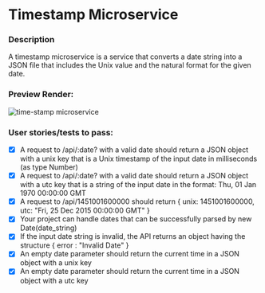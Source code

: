 # Timestamp Microservice

### Description

A timestamp microservice is a service that converts a date string into a JSON file that includes the Unix value and the natural format for the given date.

### Preview Render:

![time-stamp microservice](https://github.com/user-attachments/assets/360861ff-a0fa-41e5-8c5b-2a47caa1e9c8)

### User stories/tests to pass:

- [x] A request to /api/:date? with a valid date should return a JSON object with a unix key that is a Unix timestamp of the input date in milliseconds (as type Number)
- [x] A request to /api/:date? with a valid date should return a JSON object with a utc key that is a string of the input date in the format: Thu, 01 Jan 1970 00:00:00 GMT
- [x] A request to /api/1451001600000 should return { unix: 1451001600000, utc: "Fri, 25 Dec 2015 00:00:00 GMT" }
- [x] Your project can handle dates that can be successfully parsed by new Date(date_string)
- [x] If the input date string is invalid, the API returns an object having the structure { error : "Invalid Date" }
- [x] An empty date parameter should return the current time in a JSON object with a unix key
- [x] An empty date parameter should return the current time in a JSON object with a utc key

